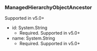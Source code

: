 ### ManagedHierarchyObjectAncestor
Supported in v5.0+

- id: System.String
  - Required. Supported in v5.0+
- name: System.String
  - Required. Supported in v5.0+
